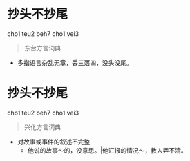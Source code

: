 # 抄头不抄尾
cho1 teu2 beh7 cho1 vei3
> 东台方言词典
- 多指语言杂乱无章，丢三落四，没头没尾。

# 抄头不抄尾
cho1 teu2 beh7 cho1 vei3
> 兴化方言词典
- 对故事或事件的叙述不完整
  - 他说的故事～的，没意思。|他汇报的情况～，教人弄不清。
